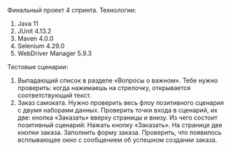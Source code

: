 Финальный проект 4 спринта.Технологии: 1. Java 112. JUnit 4.13.23. Maven 4.0.04. Selenium 4.29.05. WebDriver Manager 5.9.3Тестовые сценарии:1. Выпадающий список в разделе «Вопросы о важном». Тебе нужно проверить: когда нажимаешь на стрелочку, открывается соответствующий текст.2. Заказ самоката. Нужно проверить весь флоу позитивного сценария с двумя наборами данных. Проверить точки входа в сценарий, их две: кнопка «Заказать» вверху страницы и внизу.Из чего состоит позитивный сценарий:Нажать кнопку «Заказать». На странице две кнопки заказа.Заполнить форму заказа.Проверить, что появилось всплывающее окно с сообщением об успешном создании заказа.